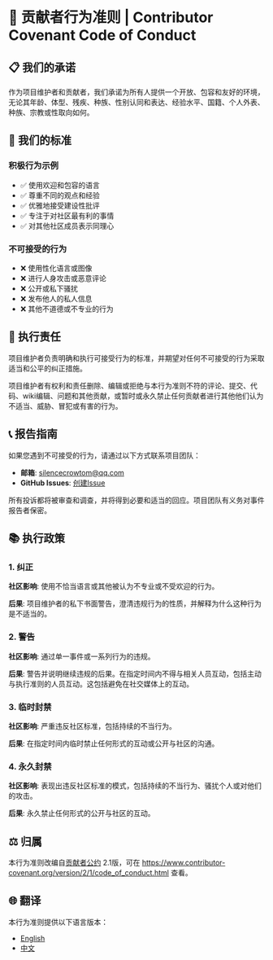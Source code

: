 # 🤝 贡献者行为准则 | Contributor Covenant Code of Conduct

## 📋 我们的承诺

作为项目维护者和贡献者，我们承诺为所有人提供一个开放、包容和友好的环境，无论其年龄、体型、残疾、种族、性别认同和表达、经验水平、国籍、个人外表、种族、宗教或性取向如何。

## 🎯 我们的标准

### 积极行为示例
- ✅ 使用欢迎和包容的语言
- ✅ 尊重不同的观点和经验
- ✅ 优雅地接受建设性批评
- ✅ 专注于对社区最有利的事情
- ✅ 对其他社区成员表示同理心

### 不可接受的行为
- ❌ 使用性化语言或图像
- ❌ 进行人身攻击或恶意评论
- ❌ 公开或私下骚扰
- ❌ 发布他人的私人信息
- ❌ 其他不道德或不专业的行为

## 🚨 执行责任

项目维护者负责明确和执行可接受行为的标准，并期望对任何不可接受的行为采取适当和公平的纠正措施。

项目维护者有权利和责任删除、编辑或拒绝与本行为准则不符的评论、提交、代码、wiki编辑、问题和其他贡献，或暂时或永久禁止任何贡献者进行其他他们认为不适当、威胁、冒犯或有害的行为。

## 📞 报告指南

如果您遇到不可接受的行为，请通过以下方式联系项目团队：

- **邮箱**: silencecrowtom@qq.com
- **GitHub Issues**: [创建Issue](https://github.com/YOUR_USERNAME/self-brain/issues)

所有投诉都将被审查和调查，并将得到必要和适当的回应。项目团队有义务对事件报告者保密。

## 📚 执行政策

### 1. 纠正
**社区影响**: 使用不恰当语言或其他被认为不专业或不受欢迎的行为。

**后果**: 项目维护者的私下书面警告，澄清违规行为的性质，并解释为什么这种行为是不适当的。

### 2. 警告
**社区影响**: 通过单一事件或一系列行为的违规。

**后果**: 警告并说明继续违规的后果。在指定时间内不得与相关人员互动，包括主动与执行准则的人员互动。这包括避免在社交媒体上的互动。

### 3. 临时封禁
**社区影响**: 严重违反社区标准，包括持续的不当行为。

**后果**: 在指定时间内临时禁止任何形式的互动或公开与社区的沟通。

### 4. 永久封禁
**社区影响**: 表现出违反社区标准的模式，包括持续的不当行为、骚扰个人或对他们的攻击。

**后果**: 永久禁止任何形式的公开与社区的互动。

## ⚖️ 归属

本行为准则改编自[贡献者公约](https://www.contributor-covenant.org) 2.1版，可在 https://www.contributor-covenant.org/version/2/1/code_of_conduct.html 查看。

## 🌐 翻译

本行为准则提供以下语言版本：
- [English](https://www.contributor-covenant.org/version/2/1/code_of_conduct/)
- [中文](https://www.contributor-covenant.org/zh-cn/version/2/1/code_of_conduct/)
